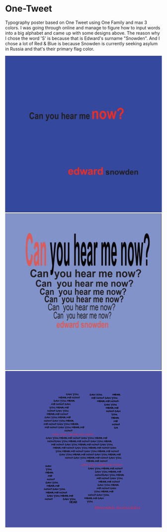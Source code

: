# One-Tweet
Typography poster based on One Tweet using One Family and max 3 colors. 
I was going through online and manage to figure how to input words into a big alphabet and came up with some designs above. The reason why I chose the word 'S' is because that is Edward's surname "Snowden". And I chose a lot of Red & Blue is because Snowden is currently seeking asylum in Russia and that's their primary flag color.

![First Poster](https://github.com/globaltrashchic/One-Tweet/blob/master/Snow5.png)
![Second Poster](https://github.com/globaltrashchic/One-Tweet/blob/master/Snow6.png)
![Third Poster](https://github.com/globaltrashchic/One-Tweet/blob/master/Snow4.png)
